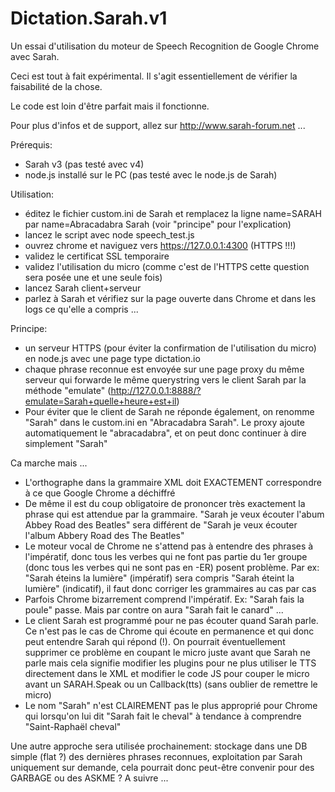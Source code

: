 # Dictation.Sarah.v1
Un essai d'utilisation du moteur de Speech Recognition de Google Chrome avec Sarah.

Ceci est tout à fait expérimental. Il s'agit essentiellement de vérifier la faisabilité de la chose.

Le code est loin d'être parfait mais il fonctionne. 

Pour plus d'infos et de support, allez sur http://www.sarah-forum.net ...

Prérequis:
- Sarah v3 (pas testé avec v4)
- node.js installé sur le PC (pas testé avec le node.js de Sarah)

Utilisation:
- éditez le fichier custom.ini de Sarah et remplacez la ligne
name=SARAH
par
name=Abracadabra Sarah
(voir "principe" pour l'explication)
- lancez le script avec
node speech_test.js
- ouvrez chrome et naviguez vers https://127.0.0.1:4300  (HTTPS !!!)
- validez le certificat SSL temporaire
- validez l'utilisation du micro (comme c'est de l'HTTPS cette question sera posée une et une seule fois)
- lancez Sarah client+serveur
- parlez à Sarah et vérifiez sur la page ouverte dans Chrome et dans les logs ce qu'elle a compris ...


Principe:
- un serveur HTTPS (pour éviter la confirmation de l'utilisation du micro) en node.js avec une page type dictation.io
- chaque phrase reconnue est envoyée sur une page proxy du même serveur qui forwarde le même querystring vers le client Sarah par la méthode "emulate" (http://127.0.0.1:8888/?emulate=Sarah+quelle+heure+est+il)
- Pour éviter que le client de Sarah ne réponde également, on renomme "Sarah" dans le custom.ini en "Abracadabra Sarah". Le proxy ajoute automatiquement le "abracadabra", et on peut donc continuer à dire simplement "Sarah" 

Ca marche mais ...
- L'orthographe dans la grammaire XML doit EXACTEMENT correspondre à ce que Google Chrome a déchiffré
- De même il est du coup obligatoire de prononcer très exactement la phrase qui est attendue par la grammaire. "Sarah je veux écouter l'abum Abbey Road des Beatles" sera différent de "Sarah je veux écouter l'album Abbery Road des The Beatles"
- Le moteur vocal de Chrome ne s'attend pas à entendre des phrases à l'impératif, donc tous les verbes qui ne font pas partie du 1er groupe (donc tous les verbes qui ne sont pas en -ER) posent problème. Par ex: "Sarah éteins la lumière" (impératif) sera compris "Sarah éteint la lumière" (indicatif), il faut donc corriger les grammaires au cas par cas
- Parfois Chrome bizarrement comprend l'impératif. Ex: "Sarah fais la poule" passe. Mais par contre on aura "Sarah fait le canard" ...
- Le client Sarah est programmé pour ne pas écouter quand Sarah parle. Ce n'est pas le cas de Chrome qui écoute en permanence et qui donc peut entendre Sarah qui répond (!). On pourrait éventuellement supprimer ce problème en coupant le micro juste avant que Sarah ne parle mais cela signifie modifier les plugins pour ne plus utiliser le TTS directement dans le XML et modifier le code JS pour couper le micro avant un SARAH.Speak ou un Callback(tts) (sans oublier de remettre le micro)
- Le nom "Sarah" n'est CLAIREMENT pas le plus approprié pour Chrome qui lorsqu'on lui dit "Sarah fait le cheval" à tendance à comprendre "Saint-Raphaël cheval"

Une autre approche sera utilisée prochainement: stockage dans une DB simple (flat ?) des dernières phrases reconnues, exploitation par Sarah uniquement sur demande, cela pourrait donc peut-être convenir pour des GARBAGE ou des ASKME ? A suivre ...